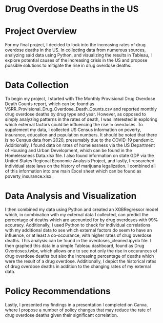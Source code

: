 # Drug Overdose Deaths in the US

# Project Overview
For my final project, I decided to look into the increasing rates of drug overdose deaths in the US. In collecting data from numerous sources, analyzing said data using Python, and visualizing the results in Tableau, I explore potential causes of the increasing crisis in the US and propose possible solutions to mitigate the rise in drug overdose deaths.
# Data Collection
To begin my project, I started with The Monthly Provisional Drug Overdose Death Counts report, which can be found as VSRR_Provisional_Drug_Overdose_Death_Counts.csv and reported monthly drug overdose deaths by drug type and year. However, as opposed to simply analyzing patterns in the rates of death, I was interested in exploring which external factors could be influencing the rise in overdoses. To supplement my data, I collected US Census information on poverty, insurance, education and population numbers. It should be noted that there is no Census data from 2020, presumably due to the COVID-19 pandemic. Additionally, I found data on rates of homelessness via the US Department of Housing and Urban Development, which can be found in the Homelessness Data.xlsx file. I also found information on state GDP via the United States Regional Economic Analysis Project, and lastly, I researched individual state laws on the history of marijuana legalization. I combined all of this information into one main Excel sheet which can be found as poverty_insurance.xlsx.
# Data Analysis and Visualization
I then combined my data using Python and created an XGBRegressor model which, in combination with my external data I collected, can predict the percentage of deaths which are accounted for by drug overdoses with 99% accuracy. Additionally, I used Python to check for individual correlations with my additional data to see which external factors do seem to have an influence, or at least a co-occurance, with higher rates of drug overdose deaths. This analysis can be found in the overdoses_cleaned.ipynb file. I then graphed this data in a simple Tableau dashboard, found as Drug Overdoses.twbx, which allows one to see not only the rise in occurances of drug overdose deaths but also the increasing percentage of deaths which were the result of a drug overdose. Additionally, I depict the historical rates of drug overdose deaths in addition to the changing rates of my external data.
# Policy Recommendations
Lastly, I presented my findings in a presentation I completed on Canva, where I propose a number of policy changes that may reduce the rate of drug overdose deaths given their significant correlation.
